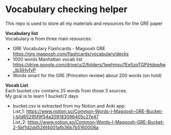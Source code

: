 # Vocabulary checking helper 
This repo is used to store all my materials and resources for the GRE paper 

**Vocabulary list**  
Vocabulary is from three main resources:  
   + GRE Vocabulary Flashcards - Magoosh GRE  
   https://gre.magoosh.com/flashcards/vocabulary/decks
   + 1000 words Manhattan vocab list
   https://drive.google.com/drive/u/2/folders/1wehmxu7Ee5zqTGPiHdpeAw_Ib3iHvfyP
   + Words smart for the GRE (Princeton review) about 200 words (on hold)

**Vocab List**  
Each bucket.csv contains 25 words from those 3 sources.  
My goal is to learn 1 bucket/2 days   
   + bucket.csv is extracted from my Notion and Anki app:  
    List_1: https://www.notion.so/Common-Words-I-Magoosh-GRE-Bucket-I-b1d65295f9f54a209183096405c27e47  
    List_2: https://www.notion.so/Common-Words-I-Magoosh-GRE-Bucket-2-5bf1d2dd526f4001afb36b7b5160008a